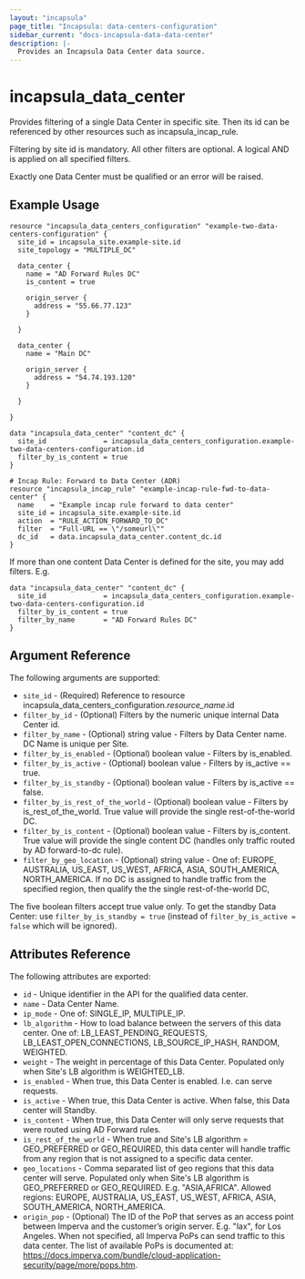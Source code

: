 ```yaml
---
layout: "incapsula"
page_title: "Incapsula: data-centers-configuration"
sidebar_current: "docs-incapsula-data-data-center"
description: |-
  Provides an Incapsula Data Center data source.
---
```


# incapsula_data_center

Provides filtering of a single Data Center in specific site. 
Then its id can be referenced by other resources such as incapsula_incap_rule.

Filtering by site id is mandatory. All other filters are optional. A logical AND is applied on all specified filters.

Exactly one Data Center must be qualified or an error will be raised.

## Example Usage


```hcl
resource "incapsula_data_centers_configuration" "example-two-data-centers-configuration" {
  site_id = incapsula_site.example-site.id
  site_topology = "MULTIPLE_DC"

  data_center {
    name = "AD Forward Rules DC"
    is_content = true

    origin_server {
      address = "55.66.77.123"
    }

  }

  data_center {
    name = "Main DC"

    origin_server {
      address = "54.74.193.120"
    }

  }

}

data "incapsula_data_center" "content_dc" {
  site_id              = incapsula_data_centers_configuration.example-two-data-centers-configuration.id
  filter_by_is_content = true
}

# Incap Rule: Forward to Data Center (ADR)
resource "incapsula_incap_rule" "example-incap-rule-fwd-to-data-center" {
  name    = "Example incap rule forward to data center"
  site_id = incapsula_site.example-site.id
  action  = "RULE_ACTION_FORWARD_TO_DC"
  filter  = "Full-URL == \"/someurl\""
  dc_id   = data.incapsula_data_center.content_dc.id
}

```

If more than one content Data Center is defined for the site, you may add filters. E.g.

```hcl
data "incapsula_data_center" "content_dc" {
  site_id              = incapsula_data_centers_configuration.example-two-data-centers-configuration.id
  filter_by_is_content = true
  filter_by_name       = "AD Forward Rules DC"
}

```

## Argument Reference

The following arguments are supported:

* `site_id` - (Required) Reference to resource incapsula_data_centers_configuration.*resource_name*.id 
* `filter_by_id` - (Optional) Filters by the numeric unique internal Data Center id.
* `filter_by_name` - (Optional) string value - Filters by Data Center name. DC Name is unique per Site.
* `filter_by_is_enabled` - (Optional) boolean value - Filters by is_enabled.
* `filter_by_is_active` - (Optional) boolean value - Filters by is_active == true. 
* `filter_by_is_standby` - (Optional) boolean value - Filters by is_active == false. 
* `filter_by_is_rest_of_the_world` - (Optional) boolean value - Filters by is_rest_of_the_world. True value will provide the single rest-of-the-world DC.
* `filter_by_is_content` - (Optional) boolean value - Filters by is_content. True value will provide the single content DC (handles only traffic routed by AD forward-to-dc rule).
* `filter_by_geo_location` - (Optional) string value - One of: EUROPE, AUSTRALIA, US_EAST, US_WEST, AFRICA, ASIA, SOUTH_AMERICA, NORTH_AMERICA. If no DC is assigned to handle traffic from the specified region, then qualify the the single rest-of-the-world DC, 

The five boolean filters accept true value only.
To get the standby Data Center: use `filter_by_is_standby = true` (instead of `filter_by_is_active = false` which will be ignored).

## Attributes Reference

The following attributes are exported:

* `id` - Unique identifier in the API for the qualified data center.
* `name` - Data Center Name.
* `ip_mode` - One of: SINGLE_IP, MULTIPLE_IP.
* `lb_algorithm` - How to load balance between the servers of this data center. One of: LB_LEAST_PENDING_REQUESTS, LB_LEAST_OPEN_CONNECTIONS, LB_SOURCE_IP_HASH, RANDOM, WEIGHTED.
* `weight` - The weight in percentage of this Data Center. Populated only when Site's LB algorithm is WEIGHTED_LB.
* `is_enabled` - When true, this Data Center is enabled. I.e. can serve requests.
* `is_active` - When true, this Data Center is active. When false, this Data center will Standby.
* `is_content` - When true, this Data Center will only serve requests that were routed using AD Forward rules.
* `is_rest_of_the_world` - When true and Site's LB algorithm = GEO_PREFERRED or GEO_REQUIRED, this data center will handle traffic from any region that is not assigned to a specific data center.
* `geo_locations` - Comma separated list of geo regions that this data center will serve. Populated only when Site's LB algorithm is GEO_PREFERRED or GEO_REQUIRED. E.g. "ASIA,AFRICA". Allowed regions: EUROPE, AUSTRALIA, US_EAST, US_WEST, AFRICA, ASIA, SOUTH_AMERICA, NORTH_AMERICA.
* `origin_pop` - (Optional) The ID of the PoP that serves as an access point between Imperva and the customer’s origin server. E.g. "lax", for Los Angeles. When not specified, all Imperva PoPs can send traffic to this data center. The list of available PoPs is documented at: <https://docs.imperva.com/bundle/cloud-application-security/page/more/pops.htm>.
